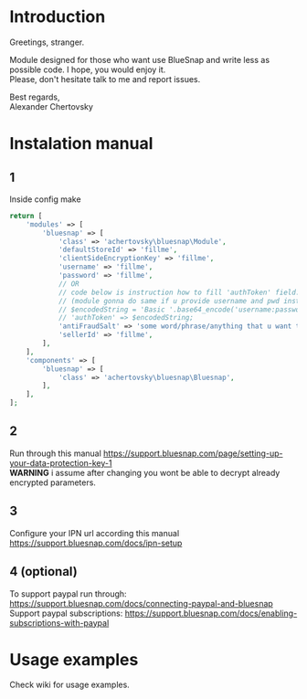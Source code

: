 # Introduction

Greetings, stranger. 
  
Module designed for those who want use BlueSnap and write less as possible code. I hope, you would enjoy it.   
Please, don't hesitate talk to me and report issues.
  
Best regards,   
Alexander Chertovsky

# Instalation manual

## 1

Inside config make

```php
return [
    'modules' => [
        'bluesnap' => [
            'class' => 'achertovsky\bluesnap\Module',
            'defaultStoreId' => 'fillme',
            'clientSideEncryptionKey' => 'fillme',
            'username' => 'fillme',
            'password' => 'fillme',
            // OR
            // code below is instruction how to fill 'authToken' field. Refer https://developers.bluesnap.com/docs/authentication
            // (module gonna do same if u provide username and pwd instead)
            // $encodedString = 'Basic '.base64_encode('username:password');
            // 'authToken' => $encodedString;
            'antiFraudSalt' => 'some word/phrase/anything that u want to use. it gonna be used to generate anti-fraud token. make sure only u and trusted people know it :)',
            'sellerId' => 'fillme',
        ],
    ],
    'components' => [
        'bluesnap' => [
            'class' => 'achertovsky\bluesnap\Bluesnap',
        ],
    ],
];
```
## 2

Run through this manual https://support.bluesnap.com/page/setting-up-your-data-protection-key-1   
**WARNING** i assume after changing you wont be able to decrypt already encrypted parameters.

## 3 

Configure your IPN url according this manual https://support.bluesnap.com/docs/ipn-setup

## 4 (optional)

To support paypal run through: https://support.bluesnap.com/docs/connecting-paypal-and-bluesnap
Support paypal subscriptions: https://support.bluesnap.com/docs/enabling-subscriptions-with-paypal

# Usage examples

Check wiki for usage examples.
